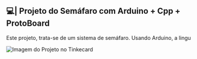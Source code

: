 ## 💻| Projeto do Semáfaro com Arduino + Cpp + ProtoBoard

  Este projeto, trata-se de um sistema de semáfaro. Usando Arduino, a lingu

![Imagem do Projeto no Tinkecard](https://github.com/user-attachments/assets/49206bc0-7cde-4ada-b7f5-ab6e50eed3be)
